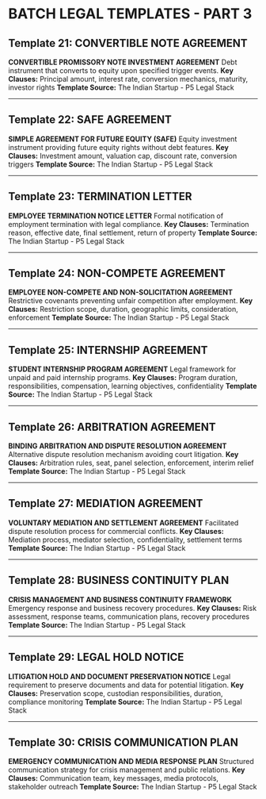 # BATCH LEGAL TEMPLATES - PART 3

## Template 21: CONVERTIBLE NOTE AGREEMENT
**CONVERTIBLE PROMISSORY NOTE INVESTMENT AGREEMENT**
Debt instrument that converts to equity upon specified trigger events.
**Key Clauses:** Principal amount, interest rate, conversion mechanics, maturity, investor rights
**Template Source:** The Indian Startup - P5 Legal Stack

---

## Template 22: SAFE AGREEMENT
**SIMPLE AGREEMENT FOR FUTURE EQUITY (SAFE)**
Equity investment instrument providing future equity rights without debt features.
**Key Clauses:** Investment amount, valuation cap, discount rate, conversion triggers
**Template Source:** The Indian Startup - P5 Legal Stack

---

## Template 23: TERMINATION LETTER
**EMPLOYEE TERMINATION NOTICE LETTER**
Formal notification of employment termination with legal compliance.
**Key Clauses:** Termination reason, effective date, final settlement, return of property
**Template Source:** The Indian Startup - P5 Legal Stack

---

## Template 24: NON-COMPETE AGREEMENT
**EMPLOYEE NON-COMPETE AND NON-SOLICITATION AGREEMENT**
Restrictive covenants preventing unfair competition after employment.
**Key Clauses:** Restriction scope, duration, geographic limits, consideration, enforcement
**Template Source:** The Indian Startup - P5 Legal Stack

---

## Template 25: INTERNSHIP AGREEMENT
**STUDENT INTERNSHIP PROGRAM AGREEMENT**
Legal framework for unpaid and paid internship programs.
**Key Clauses:** Program duration, responsibilities, compensation, learning objectives, confidentiality
**Template Source:** The Indian Startup - P5 Legal Stack

---

## Template 26: ARBITRATION AGREEMENT
**BINDING ARBITRATION AND DISPUTE RESOLUTION AGREEMENT**
Alternative dispute resolution mechanism avoiding court litigation.
**Key Clauses:** Arbitration rules, seat, panel selection, enforcement, interim relief
**Template Source:** The Indian Startup - P5 Legal Stack

---

## Template 27: MEDIATION AGREEMENT
**VOLUNTARY MEDIATION AND SETTLEMENT AGREEMENT**
Facilitated dispute resolution process for commercial conflicts.
**Key Clauses:** Mediation process, mediator selection, confidentiality, settlement terms
**Template Source:** The Indian Startup - P5 Legal Stack

---

## Template 28: BUSINESS CONTINUITY PLAN
**CRISIS MANAGEMENT AND BUSINESS CONTINUITY FRAMEWORK**
Emergency response and business recovery procedures.
**Key Clauses:** Risk assessment, response teams, communication plans, recovery procedures
**Template Source:** The Indian Startup - P5 Legal Stack

---

## Template 29: LEGAL HOLD NOTICE
**LITIGATION HOLD AND DOCUMENT PRESERVATION NOTICE**
Legal requirement to preserve documents and data for potential litigation.
**Key Clauses:** Preservation scope, custodian responsibilities, duration, compliance monitoring
**Template Source:** The Indian Startup - P5 Legal Stack

---

## Template 30: CRISIS COMMUNICATION PLAN
**EMERGENCY COMMUNICATION AND MEDIA RESPONSE PLAN**
Structured communication strategy for crisis management and public relations.
**Key Clauses:** Communication team, key messages, media protocols, stakeholder outreach
**Template Source:** The Indian Startup - P5 Legal Stack